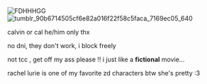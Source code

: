 ![FDHHHGG](https://github.com/user-attachments/assets/c4dadff7-8d8c-4f42-969c-b917b2afd812)
![tumblr_90b6714505cf6e82a016f22f58c5faca_7169ec05_640](https://github.com/user-attachments/assets/6750a63c-ff12-4d18-a145-e368d007de91)


calvin or cal he/him only thx

no dni, they don't work, i block freely

not tcc , get off my ass please !! i just like a **fictional** movie...

rachel lurie is one of my favorite zd characters btw she's pretty :3
